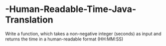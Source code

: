 # -Human-Readable-Time-Java-Translation
Write a function, which takes a non-negative integer (seconds) as input and returns the time in a human-readable format (HH:MM:SS)
